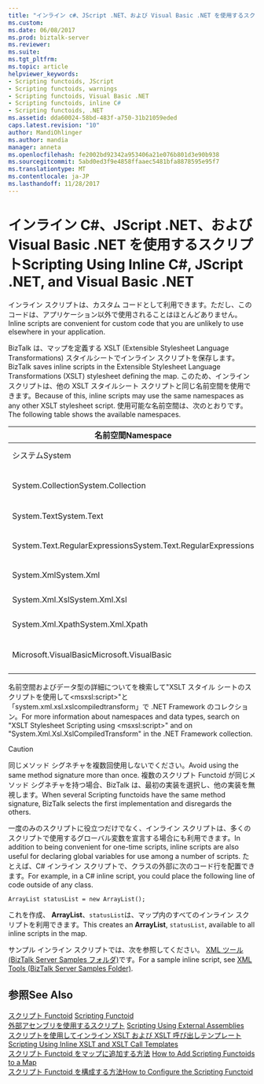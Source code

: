 ```yaml
---
title: "インライン c#、JScript .NET、および Visual Basic .NET を使用するスクリプト |Microsoft ドキュメント"
ms.custom: 
ms.date: 06/08/2017
ms.prod: biztalk-server
ms.reviewer: 
ms.suite: 
ms.tgt_pltfrm: 
ms.topic: article
helpviewer_keywords:
- Scripting functoids, JScript
- Scripting functoids, warnings
- Scripting functoids, Visual Basic .NET
- Scripting functoids, inline C#
- Scripting functoids, .NET
ms.assetid: dda60024-58bd-483f-a750-31b21059eded
caps.latest.revision: "10"
author: MandiOhlinger
ms.author: mandia
manager: anneta
ms.openlocfilehash: fe2002bd92342a953406a21e076b801d3e90b938
ms.sourcegitcommit: 5abd0ed3f9e4858ffaaec5481bfa8878595e95f7
ms.translationtype: MT
ms.contentlocale: ja-JP
ms.lasthandoff: 11/28/2017
---
```

# <a name="scripting-using-inline-c-jscript-net-and-visual-basic-net"></a><span data-ttu-id="e0284-102">インライン C#、JScript .NET、および Visual Basic .NET を使用するスクリプト</span><span class="sxs-lookup"><span data-stu-id="e0284-102">Scripting Using Inline C#, JScript .NET, and Visual Basic .NET</span></span>
<span data-ttu-id="e0284-103">インライン スクリプトは、カスタム コードとして利用できます。ただし、このコードは、アプリケーション以外で使用されることはほとんどありません。</span><span class="sxs-lookup"><span data-stu-id="e0284-103">Inline scripts are convenient for custom code that you are unlikely to use elsewhere in your application.</span></span>  
  
 <span data-ttu-id="e0284-104">BizTalk は、マップを定義する XSLT (Extensible Stylesheet Language Transformations) スタイルシートでインライン スクリプトを保存します。</span><span class="sxs-lookup"><span data-stu-id="e0284-104">BizTalk saves inline scripts in the Extensible Stylesheet Language Transformations (XSLT) stylesheet defining the map.</span></span> <span data-ttu-id="e0284-105">このため、インライン スクリプトは、他の XSLT スタイルシート スクリプトと同じ名前空間を使用できます。</span><span class="sxs-lookup"><span data-stu-id="e0284-105">Because of this, inline scripts may use the same namespaces as any other XSLT stylesheet script.</span></span> <span data-ttu-id="e0284-106">使用可能な名前空間は、次のとおりです。</span><span class="sxs-lookup"><span data-stu-id="e0284-106">The following table shows the available namespaces.</span></span>  
  
|<span data-ttu-id="e0284-107">名前空間</span><span class="sxs-lookup"><span data-stu-id="e0284-107">Namespace</span></span>|<span data-ttu-id="e0284-108">Description</span><span class="sxs-lookup"><span data-stu-id="e0284-108">Description</span></span>|  
|---------------|-----------------|  
|<span data-ttu-id="e0284-109">システム</span><span class="sxs-lookup"><span data-stu-id="e0284-109">System</span></span>|<span data-ttu-id="e0284-110">System クラスです。</span><span class="sxs-lookup"><span data-stu-id="e0284-110">The System class.</span></span>|  
|<span data-ttu-id="e0284-111">System.Collection</span><span class="sxs-lookup"><span data-stu-id="e0284-111">System.Collection</span></span>|<span data-ttu-id="e0284-112">コレクション クラスです。</span><span class="sxs-lookup"><span data-stu-id="e0284-112">The collection classes.</span></span>|  
|<span data-ttu-id="e0284-113">System.Text</span><span class="sxs-lookup"><span data-stu-id="e0284-113">System.Text</span></span>|<span data-ttu-id="e0284-114">テキスト クラスです。</span><span class="sxs-lookup"><span data-stu-id="e0284-114">The text classes.</span></span>|  
|<span data-ttu-id="e0284-115">System.Text.RegularExpressions</span><span class="sxs-lookup"><span data-stu-id="e0284-115">System.Text.RegularExpressions</span></span>|<span data-ttu-id="e0284-116">正規表現のクラスです。</span><span class="sxs-lookup"><span data-stu-id="e0284-116">The regular expression classes.</span></span>|  
|<span data-ttu-id="e0284-117">System.Xml</span><span class="sxs-lookup"><span data-stu-id="e0284-117">System.Xml</span></span>|<span data-ttu-id="e0284-118">コア XML クラスです。</span><span class="sxs-lookup"><span data-stu-id="e0284-118">The core XML classes.</span></span>|  
|<span data-ttu-id="e0284-119">System.Xml.Xsl</span><span class="sxs-lookup"><span data-stu-id="e0284-119">System.Xml.Xsl</span></span>|<span data-ttu-id="e0284-120">XSLT クラスです。</span><span class="sxs-lookup"><span data-stu-id="e0284-120">The XSLT classes.</span></span>|  
|<span data-ttu-id="e0284-121">System.Xml.Xpath</span><span class="sxs-lookup"><span data-stu-id="e0284-121">System.Xml.Xpath</span></span>|<span data-ttu-id="e0284-122">XPath クラスです。</span><span class="sxs-lookup"><span data-stu-id="e0284-122">The XPath classes.</span></span>|  
|<span data-ttu-id="e0284-123">Microsoft.VisualBasic</span><span class="sxs-lookup"><span data-stu-id="e0284-123">Microsoft.VisualBasic</span></span>|<span data-ttu-id="e0284-124">Visual Basic スクリプト クラスです。</span><span class="sxs-lookup"><span data-stu-id="e0284-124">The Visual Basic script classes.</span></span>|  
  
 <span data-ttu-id="e0284-125">名前空間およびデータ型の詳細についてを検索して"XSLT スタイル シートのスクリプトを使用して\<msxsl:script\>"と「system.xml.xsl.xslcompiledtransform」で .NET Framework のコレクション。</span><span class="sxs-lookup"><span data-stu-id="e0284-125">For more information about namespaces and data types, search on "XSLT Stylesheet Scripting using \<msxsl:script\>" and on "System.Xml.Xsl.XslCompiledTransform" in the .NET Framework collection.</span></span>  
  
> [!CAUTION]
>  <span data-ttu-id="e0284-126">同じメソッド シグネチャを複数回使用しないでください。</span><span class="sxs-lookup"><span data-stu-id="e0284-126">Avoid using the same method signature more than once.</span></span> <span data-ttu-id="e0284-127">複数のスクリプト Functoid が同じメソッド シグネチャを持つ場合、BizTalk は、最初の実装を選択し、他の実装を無視します。</span><span class="sxs-lookup"><span data-stu-id="e0284-127">When several Scripting functoids have the same method signature, BizTalk selects the first implementation and disregards the others.</span></span>  
  
 <span data-ttu-id="e0284-128">一度のみのスクリプトに役立つだけでなく、インライン スクリプトは、多くのスクリプトで使用するグローバル変数を宣言する場合にも利用できます。</span><span class="sxs-lookup"><span data-stu-id="e0284-128">In addition to being convenient for one-time scripts, inline scripts are also useful for declaring global variables for use among a number of scripts.</span></span> <span data-ttu-id="e0284-129">たとえば、C# インライン スクリプトで、クラスの外部に次のコード行を配置できます。</span><span class="sxs-lookup"><span data-stu-id="e0284-129">For example, in a C# inline script, you could place the following line of code outside of any class.</span></span>  
  
```  
ArrayList statusList = new ArrayList();  
```  
  
 <span data-ttu-id="e0284-130">これを作成、 **ArrayList**、`statusList`は、マップ内のすべてのインライン スクリプトを利用できます。</span><span class="sxs-lookup"><span data-stu-id="e0284-130">This creates an **ArrayList**, `statusList`, available to all inline scripts in the map.</span></span>  
  
 <span data-ttu-id="e0284-131">サンプル インライン スクリプトでは、次を参照してください。 [XML ツール (BizTalk Server Samples フォルダ)](../core/xml-tools-biztalk-server-samples-folder.md)です。</span><span class="sxs-lookup"><span data-stu-id="e0284-131">For a sample inline script, see [XML Tools (BizTalk Server Samples Folder)](../core/xml-tools-biztalk-server-samples-folder.md).</span></span>  
  
## <a name="see-also"></a><span data-ttu-id="e0284-132">参照</span><span class="sxs-lookup"><span data-stu-id="e0284-132">See Also</span></span>  
 <span data-ttu-id="e0284-133">[スクリプト Functoid](../core/scripting-functoid.md) </span><span class="sxs-lookup"><span data-stu-id="e0284-133">[Scripting Functoid](../core/scripting-functoid.md) </span></span>  
 <span data-ttu-id="e0284-134">[外部アセンブリを使用するスクリプト](../core/scripting-using-external-assemblies.md) </span><span class="sxs-lookup"><span data-stu-id="e0284-134">[Scripting Using External Assemblies](../core/scripting-using-external-assemblies.md) </span></span>  
 <span data-ttu-id="e0284-135">[スクリプトを使用してインライン XSLT および XSLT 呼び出しテンプレート](../core/scripting-using-inline-xslt-and-xslt-call-templates.md) </span><span class="sxs-lookup"><span data-stu-id="e0284-135">[Scripting Using Inline XSLT and XSLT Call Templates](../core/scripting-using-inline-xslt-and-xslt-call-templates.md) </span></span>  
 <span data-ttu-id="e0284-136">[スクリプト Functoid をマップに追加する方法](../core/how-to-add-scripting-functoids-to-a-map.md) </span><span class="sxs-lookup"><span data-stu-id="e0284-136">[How to Add Scripting Functoids to a Map](../core/how-to-add-scripting-functoids-to-a-map.md) </span></span>  
 [<span data-ttu-id="e0284-137">スクリプト Functoid を構成する方法</span><span class="sxs-lookup"><span data-stu-id="e0284-137">How to Configure the Scripting Functoid</span></span>](../core/how-to-configure-the-scripting-functoid.md)